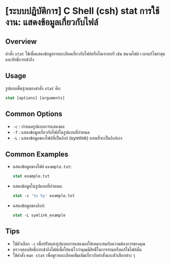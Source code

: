 # [ระบบปฏิบัติการ] C Shell (csh) stat การใช้งาน: แสดงข้อมูลเกี่ยวกับไฟล์

## Overview
คำสั่ง `stat` ใช้เพื่อแสดงข้อมูลรายละเอียดเกี่ยวกับไฟล์หรือไดเรกทอรี เช่น ขนาดไฟล์ เวลาแก้ไขล่าสุด และสิทธิ์การเข้าถึง

## Usage
รูปแบบพื้นฐานของคำสั่ง `stat` คือ:

```csh
stat [options] [arguments]
```

## Common Options
- `-c` : กำหนดรูปแบบการแสดงผล
- `-f` : แสดงข้อมูลเกี่ยวกับไฟล์ในรูปแบบที่กำหนด
- `-L` : แสดงข้อมูลของไฟล์ที่เป็นลิงก์ (symlink) แทนที่จะเป็นลิงก์เอง

## Common Examples
- แสดงข้อมูลของไฟล์ `example.txt`:
    ```csh
    stat example.txt
    ```

- แสดงข้อมูลในรูปแบบที่กำหนด:
    ```csh
    stat -c '%s %y' example.txt
    ```

- แสดงข้อมูลของลิงก์:
    ```csh
    stat -L symlink_example
    ```

## Tips
- ใช้ตัวเลือก `-c` เพื่อปรับแต่งรูปแบบการแสดงผลให้เหมาะสมกับความต้องการของคุณ
- ตรวจสอบสิทธิ์การเข้าถึงไฟล์เพื่อให้แน่ใจว่าคุณมีสิทธิ์ในการอ่านหรือแก้ไขไฟล์นั้น
- ใช้คำสั่ง `man stat` เพื่อดูรายละเอียดเพิ่มเติมเกี่ยวกับคำสั่งและตัวเลือกต่าง ๆ